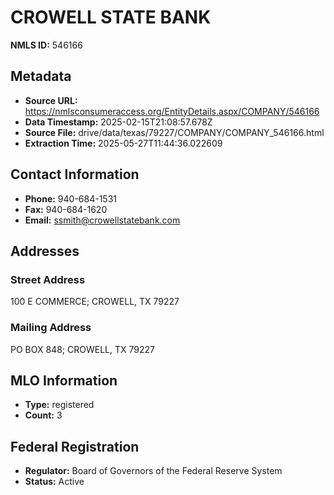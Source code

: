 # CROWELL STATE BANK

**NMLS ID:** 546166

## Metadata
- **Source URL:** https://nmlsconsumeraccess.org/EntityDetails.aspx/COMPANY/546166
- **Data Timestamp:** 2025-02-15T21:08:57.678Z
- **Source File:** drive/data/texas/79227/COMPANY/COMPANY_546166.html
- **Extraction Time:** 2025-05-27T11:44:36.022609

## Contact Information
- **Phone:** 940-684-1531
- **Fax:** 940-684-1620
- **Email:** ssmith@crowellstatebank.com

## Addresses
### Street Address
100 E COMMERCE; CROWELL, TX 79227

### Mailing Address
PO BOX 848; CROWELL, TX 79227

## MLO Information
- **Type:** registered
- **Count:** 3

## Federal Registration
- **Regulator:** Board of Governors of the Federal Reserve System
- **Status:** Active
